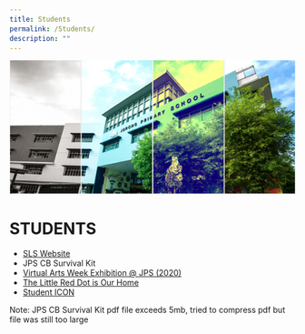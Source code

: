 ```yaml
---
title: Students
permalink: /Students/
description: ""
---
```

![](/images/Banner.png)

# STUDENTS

*   [SLS Website](https://vle.learning.moe.edu.sg/login)
*   JPS CB Survival Kit
*   [Virtual Arts Week Exhibition @ JPS (2020)](https://www.artsteps.com/view/5f4db67191feee71b6b98760)
*   [The Little Red Dot is Our Home](/programme/Accomplishment/2020/)
*   [Student ICON](https://workspace.google.com/dashboard)

Note: JPS CB Survival Kit pdf file exceeds 5mb, tried to compress pdf but file was still too large